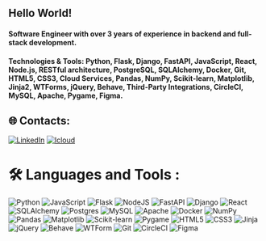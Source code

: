 ## Hello World!
#### Software Engineer with over 3 years of experience in backend and full-stack development.
#### Technologies & Tools: Python, Flask, Django, FastAPI, JavaScript, React, Node.js, RESTful architecture, PostgreSQL, SQLAlchemy, Docker, Git, HTML5, CSS3, Cloud Services, Pandas, NumPy, Scikit-learn, Matplotlib, Jinja2, WTForms, jQuery, Behave, Third-Party Integrations, CircleCI, MySQL, Apache, Pygame, Figma.

## 🌐 Contacts:
[![LinkedIn](https://img.shields.io/badge/-LinkedIn-%230A66C2?style=for-the-badge&logo=linkedin&logoColor=white)](https://linkedin.com/in/vyacheslav-akchurin-647593281/) 
[![Icloud](https://img.shields.io/badge/iCloud-3693F3?style=for-the-badge&logo=iCloud&logoColor=white)](mailto:slava.akchurin@icloud.com)
# 🛠️ Languages and Tools :
![Python](https://img.shields.io/badge/python-3670A0?style=for-the-badge&logo=python&logoColor=ffdd54) ![JavaScript](https://img.shields.io/badge/javascript-%23323330.svg?style=for-the-badge&logo=javascript&logoColor=%23F7DF1E) ![Flask](https://img.shields.io/badge/flask-%23000.svg?style=for-the-badge&logo=flask&logoColor=white)
![NodeJS](https://img.shields.io/badge/node.js-6DA55F?style=for-the-badge&logo=node.js&logoColor=white) ![FastAPI](https://img.shields.io/badge/FastAPI-005571?style=for-the-badge&logo=fastapi) ![Django](https://img.shields.io/badge/django-%23092E20.svg?style=for-the-badge&logo=django&logoColor=white) ![React](https://img.shields.io/badge/react-%2320232a.svg?style=for-the-badge&logo=react&logoColor=%2361DAFB) ![SQLAlchemy](https://img.shields.io/badge/-SQLAlchemy-red?style=for-the-badge) ![Postgres](https://img.shields.io/badge/postgres-%23316192.svg?style=for-the-badge&logo=postgresql&logoColor=white) ![MySQL](https://img.shields.io/badge/mysql-4479A1.svg?style=for-the-badge&logo=mysql&logoColor=white) ![Apache](https://img.shields.io/badge/apache-%23D42029.svg?style=for-the-badge&logo=apache&logoColor=white) ![Docker](https://img.shields.io/badge/docker-%230db7ed.svg?style=for-the-badge&logo=docker&logoColor=white) ![NumPy](https://img.shields.io/badge/numpy-%23013243.svg?style=for-the-badge&logo=numpy&logoColor=white) ![Pandas](https://img.shields.io/badge/pandas-%23150458.svg?style=for-the-badge&logo=pandas&logoColor=white) ![Matplotlib](https://img.shields.io/badge/-Matplotlib-000000?style=for-the-badge&logo=python) ![Scikit-learn](https://img.shields.io/badge/scikit--learn-F7931E?style=for-the-badge&logo=scikit-learn&logoColor=white) ![Pygame](https://img.shields.io/badge/PyGame-Powered-blue?style=for-the-badge&logo=python&logoColor=white) ![HTML5](https://img.shields.io/badge/HTML5-E34F26?style=for-the-badge&logo=html5&logoColor=white) ![CSS3](https://img.shields.io/badge/css3-%231572B6.svg?style=for-the-badge&logo=css3&logoColor=white) ![Jinja](https://img.shields.io/badge/jinja-white.svg?style=for-the-badge&logo=jinja&logoColor=black) ![jQuery](https://img.shields.io/badge/jquery-%230769AD.svg?style=for-the-badge&logo=jquery&logoColor=white) ![Behave](https://img.shields.io/badge/-behave-orange?style=for-the-badge) ![WTForm](https://img.shields.io/badge/-WTForms-lightgrey?style=for-the-badge) ![Git](https://img.shields.io/badge/git-%23F05033.svg?style=for-the-badge&logo=git&logoColor=white) ![CircleCI](https://img.shields.io/badge/circleci-%23161616.svg?style=for-the-badge&logo=circleci&logoColor=white) ![Figma](https://img.shields.io/badge/figma-%23F24E1E.svg?style=for-the-badge&logo=figma&logoColor=white)
